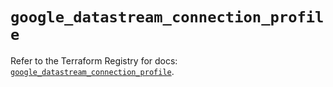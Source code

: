 # `google_datastream_connection_profile`

Refer to the Terraform Registry for docs: [`google_datastream_connection_profile`](https://registry.terraform.io/providers/hashicorp/google/5.24.0/docs/resources/datastream_connection_profile).

